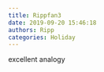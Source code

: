 ```yaml
---
title: Rippfan3
date: 2019-09-20 15:46:18
authors: Ripp
categories: Holiday
---
```


 excellent analogy